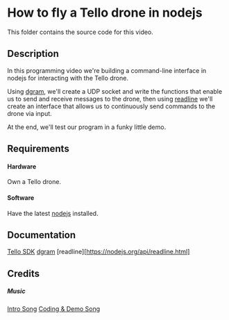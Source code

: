 # How to fly a Tello drone in nodejs
This folder contains the source code for this video.

## Description
In this programming video we're building a command-line interface in nodejs for interacting with the Tello drone.

Using [dgram](https://nodejs.org/api/dgram.html), we'll create a UDP socket and write the functions that enable us to send and receive messages to the drone, then using [readline](https://nodejs.org/api/readline.html) we'll create an interface that allows us to continuously send commands to the drone via input. 

At the end, we'll test our program in a funky little demo.

## Requirements

#### Hardware
Own a Tello drone.

#### Software
Have the latest [nodejs](https://nodejs.org/en/download/) installed. 


## Documentation

[Tello SDK](https://dl-cdn.ryzerobotics.com/downloads/tello/20180910/Tello%20SDK%20Documentation%20EN_1.3.pdf)
[dgram](https://nodejs.org/api/dgram.html)
[readline][https://nodejs.org/api/readline.html]

## Credits

##### Music
[Intro Song](https://soundcloud.com/tudoryoan/live-love-life#t=0:50)
[Coding & Demo Song](https://www.youtube.com/watch?v=5jOli14W17Q)
